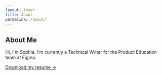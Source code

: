 ```yaml
---
layout: inner
title: About
permalink: /about/
---
```

## About Me
Hi, I'm Sophia. 
I'm currently a Technical Writer for the Product Education team at Figma. 

[Download my resume ->](/img/skresume.pdf)

